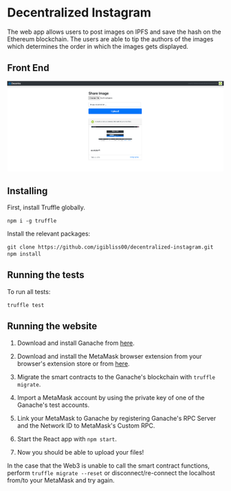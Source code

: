 # Decentralized Instagram

The web app allows users to post images on IPFS and save the hash on the Ethereum blockchain. The users are able to tip the authors of the images which determines the order in which the images gets displayed.

## Front End

![portal](https://github.com/igibliss00/decentralized-instagram/blob/master/images/frontend.png)

## Installing

First, install Truffle globally.
```
npm i -g truffle
```
Install the relevant packages:

```
git clone https://github.com/igibliss00/decentralized-instagram.git
npm install
```

## Running the tests

To run all tests:

```
truffle test
```

## Running the website

1. Download and install Ganache from [here](https://www.trufflesuite.com/ganache).

2. Download and install the MetaMask browser extension from your browser's extension store or from [here](https://metamask.io/download).

3. Migrate the smart contracts to the Ganache's blockchain with `truffle migrate`.

4. Import a MetaMask account by using the private key of one of the Ganache's test accounts.

5. Link your MetaMask to Ganache by registering Ganache's RPC Server and the Network ID to MetaMask's Custom RPC.

6. Start the React app with `npm start`.

7. Now you should be able to upload your files!

In the case that the Web3 is unable to call the smart contract functions, perform `truffle migrate --reset` or disconnect/re-connect the localhost from/to your MetaMask and try again.
